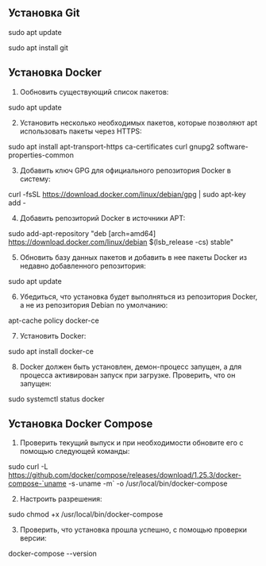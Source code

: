 ## Установка Git

sudo apt update

sudo apt install git

## Установка Docker

1. Ообновить существующий список пакетов:

sudo apt update

2. Установить несколько необходимых пакетов, которые позволяют apt использовать пакеты через HTTPS:

sudo apt install apt-transport-https ca-certificates curl gnupg2 software-properties-common

3. Добавить ключ GPG для официального репозитория Docker в систему:

curl -fsSL https://download.docker.com/linux/debian/gpg | sudo apt-key add -

4. Добавить репозиторий Docker в источники APT:

sudo add-apt-repository "deb [arch=amd64] https://download.docker.com/linux/debian $(lsb_release -cs) stable"

5. Обновить базу данных пакетов и добавить в нее пакеты Docker из недавно добавленного репозитория:

sudo apt update

6. Убедиться, что установка будет выполняться из репозитория Docker, а не из репозитория Debian по умолчанию:

apt-cache policy docker-ce

7. Установить Docker:

sudo apt install docker-ce

8. Docker должен быть установлен, демон-процесс запущен, а для процесса активирован запуск при загрузке. Проверить, что он запущен:

sudo systemctl status docker

## Установка Docker Compose

1. Проверить текущий выпуск и при необходимости обновите его с помощью следующей команды:

sudo curl -L https://github.com/docker/compose/releases/download/1.25.3/docker-compose-`uname -s`-`uname -m` -o /usr/local/bin/docker-compose

2. Настроить разрешения:

sudo chmod +x /usr/local/bin/docker-compose

3. Проверить, что установка прошла успешно, с помощью проверки версии:

docker-compose --version
